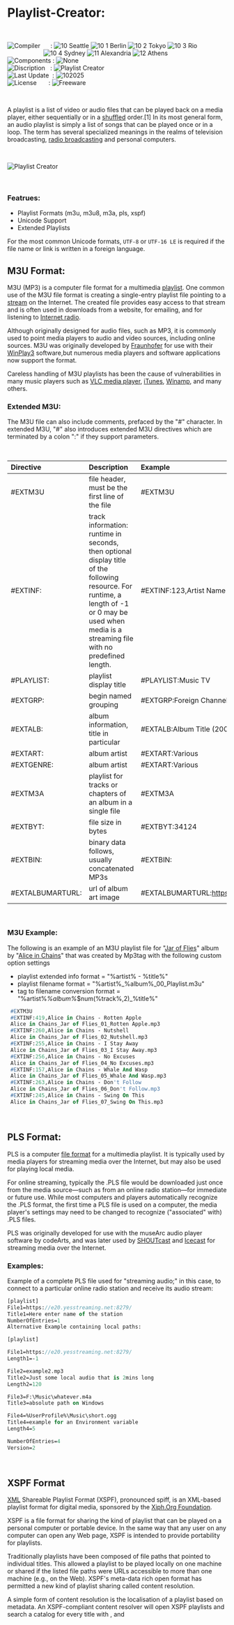 # Playlist-Creator:

</br>

![Compiler](https://github.com/user-attachments/assets/a916143d-3f1b-4e1f-b1e0-1067ef9e0401) &nbsp;&nbsp;&nbsp;&nbsp;&nbsp;: ![10 Seattle](https://github.com/user-attachments/assets/c70b7f21-688a-4239-87c9-9a03a8ff25ab) ![10 1 Berlin](https://github.com/user-attachments/assets/bdcd48fc-9f09-4830-b82e-d38c20492362) ![10 2 Tokyo](https://github.com/user-attachments/assets/5bdb9f86-7f44-4f7e-aed2-dd08de170bd5) ![10 3 Rio](https://github.com/user-attachments/assets/e7d09817-54b6-4d71-a373-22ee179cd49c)   
&nbsp;&nbsp;&nbsp;&nbsp;&nbsp;&nbsp;&nbsp;&nbsp;&nbsp;&nbsp;&nbsp;&nbsp;&nbsp;&nbsp;&nbsp;&nbsp;&nbsp;&nbsp;&nbsp;&nbsp;&nbsp;![10 4 Sydney](https://github.com/user-attachments/assets/e75342ca-1e24-4a7e-8fe3-ce22f307d881) ![11 Alexandria](https://github.com/user-attachments/assets/64f150d0-286a-4edd-acab-9f77f92d68ad) ![12 Athens](https://github.com/user-attachments/assets/59700807-6abf-4e6d-9439-5dc70fc0ceca)  
![Components](https://github.com/user-attachments/assets/d6a7a7a4-f10e-4df1-9c4f-b4a1a8db7f0e) : ![None](https://github.com/user-attachments/assets/30ebe930-c928-4aaf-a8e1-5f68ec1ff349)  
![Discription](https://github.com/user-attachments/assets/4a778202-1072-463a-bfa3-842226e300af) &nbsp;&nbsp;: ![Playlist Creator](https://github.com/user-attachments/assets/f1da94f3-c393-4f67-947c-de4f685bd394)  
![Last Update](https://github.com/user-attachments/assets/e1d05f21-2a01-4ecf-94f3-b7bdff4d44dd) &nbsp;: ![102025](https://github.com/user-attachments/assets/62cea8cc-bd7d-49bd-b920-5590016735c0)  
![License](https://github.com/user-attachments/assets/ff71a38b-8813-4a79-8774-09a2f3893b48) &nbsp;&nbsp;&nbsp;&nbsp;&nbsp;&nbsp;: ![Freeware](https://github.com/user-attachments/assets/1fea2bbf-b296-4152-badd-e1cdae115c43)

</br>

A playlist is a list of video or audio files that can be played back on a media player, either sequentially or in a [shuffled](https://en.wikipedia.org/wiki/Shuffle_play) order.[1] In its most general form, an audio playlist is simply a list of songs that can be played once or in a loop. The term has several specialized meanings in the realms of television broadcasting, [radio broadcasting](https://en.wikipedia.org/wiki/Radio_broadcasting) and personal computers.

</br>

![Playlist Creator](https://github.com/user-attachments/assets/3bc842c4-034d-42aa-99ca-13d3adca583f)

</br>

### Featrues:
* Playlist Formats (m3u, m3u8, m3a, pls, xspf)
* Unicode Support
* Extended Playlists

For the most common Unicode formats, ```UTF-8``` or ```UTF-16 LE``` is required if the file name or link is written in a foreign language.

## M3U Format:
M3U (MP3) is a computer file format for a multimedia [playlist](https://en.wikipedia.org/wiki/Playlist). One common use of the M3U file format is creating a single-entry playlist file pointing to a [stream](https://en.wikipedia.org/wiki/Streaming_media) on the Internet. The created file provides easy access to that stream and is often used in downloads from a website, for emailing, and for listening to [Internet radio](https://en.wikipedia.org/wiki/Internet_radio).

Although originally designed for audio files, such as MP3, it is commonly used to point media players to audio and video sources, including online sources. M3U was originally developed by [Fraunhofer](https://en.wikipedia.org/wiki/Fraunhofer-Gesellschaft) for use with their [WinPlay3](https://en.wikipedia.org/wiki/WinPlay3) software,but numerous media players and software applications now support the format.

Careless handling of M3U playlists has been the cause of vulnerabilities in many music players such as [VLC media player](https://en.wikipedia.org/wiki/VLC_media_player), [iTunes](https://www.apple.com/de/itunes/), [Winamp](https://en.wikipedia.org/wiki/Winamp), and many others.

### Extended M3U:
The M3U file can also include comments, prefaced by the "#" character. In extended M3U, "#" also introduces extended M3U directives which are terminated by a colon ":" if they support parameters.

</br>

| Directive | Description | Example | Required | Standard |
| :----------- | :----------------- | :----------- | :----------- | :----------- |
| #EXTM3U      | file header, must be the first line of the file     | #EXTM3U     | 1x     | Yes     |
| #EXTINF:     | track information: runtime in seconds, then optional display title of the following resource. For runtime, a length of -1 or 0 may be used when media is a streaming file with no predefined length. | #EXTINF:123,Artist Name – Track Title artist - title.mp3 | No | Yes     |
| #PLAYLIST:   | playlist display title    | #PLAYLIST:Music TV     | 1x     | IPTV     |
| #EXTGRP:     | begin named grouping   |#EXTGRP:Foreign Channels   | No     | IPTV    |
| #EXTALB:     | album information, title in particular   | #EXTALB:Album Title (2009)   | 1x   | AL, M3A    |
| #EXTART:     | album artist  | #EXTART:Various  | 1x   | AL, M3A     |
| #EXTGENRE:   | album artist | #EXTART:Various  | 1x     | AL, M3A   |
| #EXTM3A      | playlist for tracks or chapters of an album in a single file  | #EXTM3A  | 1x   | M3A   |
| #EXTBYT:     | file size in bytes  | #EXTBYT:34124  | No   | M3A   |
| #EXTBIN:     | binary data follows, usually concatenated MP3s  | #EXTBIN:  | No  | M3A    |
| #EXTALBUMARTURL:  | url of album art image  | #EXTALBUMARTURL:https://example.com/a1b2c3d4.jpg  | No  | Jamendo/VLC   |

</br>

### M3U Example:
The following is an example of an M3U playlist file for "[Jar of Flies](https://en.wikipedia.org/wiki/Jar_of_Flies)" album by "[Alice in Chains](https://en.wikipedia.org/wiki/Alice_in_Chains)" that was created by Mp3tag with the following custom option settings

* playlist extended info format = "%artist% - %title%"
* playlist filename format = "%artist%_%album%_00_Playlist.m3u"
* tag to filename conversion format = "%artist%_%album%_$num(%track%,2)_%title%"

```pascal
 #EXTM3U
 #EXTINF:419,Alice in Chains - Rotten Apple
 Alice in Chains_Jar of Flies_01_Rotten Apple.mp3
 #EXTINF:260,Alice in Chains - Nutshell
 Alice in Chains_Jar of Flies_02_Nutshell.mp3
 #EXTINF:255,Alice in Chains - I Stay Away
 Alice in Chains_Jar of Flies_03_I Stay Away.mp3
 #EXTINF:256,Alice in Chains - No Excuses
 Alice in Chains_Jar of Flies_04_No Excuses.mp3
 #EXTINF:157,Alice in Chains - Whale And Wasp
 Alice in Chains_Jar of Flies_05_Whale And Wasp.mp3
 #EXTINF:263,Alice in Chains - Don't Follow
 Alice in Chains_Jar of Flies_06_Don't Follow.mp3
 #EXTINF:245,Alice in Chains - Swing On This
 Alice in Chains_Jar of Flies_07_Swing On This.mp3
````
</br>

## PLS Format:
PLS is a computer [file format](https://en.wikipedia.org/wiki/File_format) for a multimedia playlist. It is typically used by media players for streaming media over the Internet, but may also be used for playing local media.

For online streaming, typically the .PLS file would be downloaded just once from the media source—such as from an online radio station—for immediate or future use. While most computers and players automatically recognize the .PLS format, the first time a PLS file is used on a computer, the media player's settings may need to be changed to recognize ("associated" with) .PLS files.

PLS was originally developed for use with the museArc audio player software by codeArts, and was later used by [SHOUTcast](https://en.wikipedia.org/wiki/Shoutcast) and [Icecast](https://en.wikipedia.org/wiki/Icecast) for streaming media over the Internet.

### Examples:
Example of a complete PLS file used for "streaming audio;" in this case, to connect to a particular online radio station and receive its audio stream:

```pascal
[playlist]
File1=https://e20.yesstreaming.net:8279/
Title1=Here enter name of the station
NumberOfEntries=1
Alternative Example containing local paths:

[playlist]

File1=https://e20.yesstreaming.net:8279/
Length1=-1

File2=example2.mp3
Title2=Just some local audio that is 2mins long
Length2=120

File3=F:\Music\whatever.m4a
Title3=absolute path on Windows

File4=%UserProfile%\Music\short.ogg
Title4=example for an Environment variable
Length4=5

NumberOfEntries=4
Version=2
```

</br>

## XSPF Format
[XML](https://en.wikipedia.org/wiki/XML) Shareable Playlist Format (XSPF), pronounced spiff, is an XML-based playlist format for digital media, sponsored by the [Xiph.Org Foundation](https://en.wikipedia.org/wiki/Xiph.Org_Foundation).

XSPF is a file format for sharing the kind of playlist that can be played on a personal computer or portable device. In the same way that any user on any computer can open any Web page, XSPF is intended to provide portability for playlists.

Traditionally playlists have been composed of file paths that pointed to individual titles. This allowed a playlist to be played locally on one machine or shared if the listed file paths were URLs accessible to more than one machine (e.g., on the Web). XSPF's meta-data rich open format has permitted a new kind of playlist sharing called content resolution.

A simple form of content resolution is the localisation of a playlist based on metadata. An XSPF-compliant content resolver will open XSPF playlists and search a catalog for every title with <creator>, <album> and <title> tags, then localise the playlist to reference the available matching tracks. A catalog may reference a collection of media files on a local disk, a music subscription service like Yahoo! Music Unlimited, or some other searchable archive. The end result is shareable playlists that are not tied to a specific collection or service.

### Example:
```xml
<?xml version="1.1" encoding="UTF-8"?>
<playlist version="1" xmlns="http://xspf.org/ns/0/">
  <trackList>
    <track>
      <title>Windows Path</title>
      <location>file://C:\music\foo.mp3</location>
    </track>
    <track>
      <title>Linux Path</title>
      <location>file:///media/music/foo.mp3</location>
    </track>
    <track>
      <title>Relative Path</title>
      <location>music/foo.mp3</location>
    </track>
    <track>
      <title>External Example</title>
      <location>http://www.example.com/music/bar.ogg</location>
    </track>
  </trackList>
</playlist>
````

</br>

### Software and web playlist converters:
* [VLC media player](https://images.videolan.org/) (stand-alone player, available on every major platform)
* [WinAmp](https://winamp.com/)
* [XMMS2](https://ubuntu.pkgs.org/25.04/ubuntu-universe-amd64/xmms2-plugin-xspf_0.8+dfsg-28build1_amd64.deb.html) (has a plugin to parse XSPF)
* [Last.fm](https://www.last.fm/de/) (export of playlists and personal tag radios in XSPF)
* [Soundiiz](https://soundiiz.com/) (playlist converter for several streaming sites)
* [Amarok](https://amarok.kde.org/)
* [Foobar2000](https://www.foobar2000.org/) (with appropriate plugin)
* [Audacious](https://audacious-media-player.org/)
* [Banshee](https://www.banshee-project.org/)
* [Clementine](https://www.clementine-player.org/)
* [Tomahawk](https://tomahawk-player.de.download.it/)
* youtube-dl (downloader)

